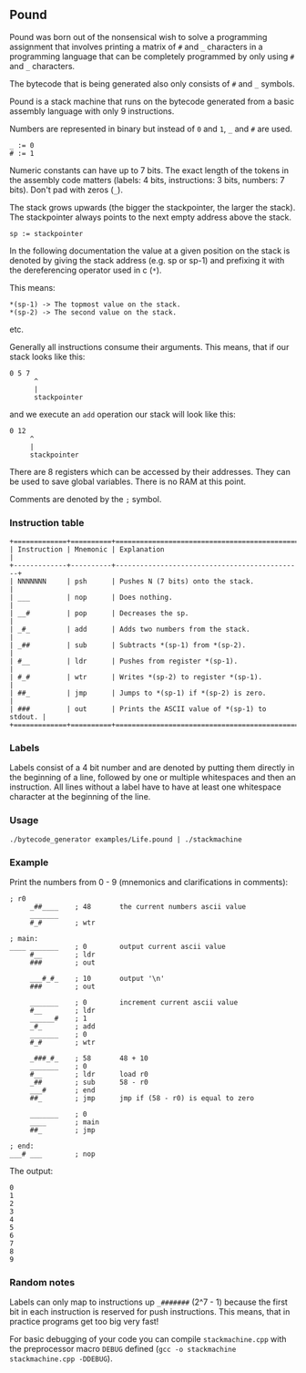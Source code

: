 ## Pound

Pound was born out of the nonsensical wish to solve a programming assignment
that involves printing a matrix of `#` and `_` characters in a programming
language that can be completely programmed by only using `#` and `_` characters.

The bytecode that is being generated also only consists of `#` and `_` symbols.

Pound is a stack machine that runs on the bytecode generated from a basic
assembly language with only 9 instructions.

Numbers are represented in binary but instead of
`0` and `1`, `_` and `#` are used.

```
_ := 0
# := 1
```

Numeric constants can have up to 7 bits. The exact length of the tokens in the
assembly code matters (labels: 4 bits, instructions: 3 bits, numbers: 7 bits).
Don't pad with zeros (`_`).

The stack grows upwards (the bigger the stackpointer, the larger the stack).
The stackpointer always points to the next empty address above the stack.

```
sp := stackpointer
```

In the following documentation the value at a given position on the stack is
denoted by giving the stack address (e.g. sp or sp-1) and prefixing it with the
dereferencing operator used in c (`*`).

This means:

```
*(sp-1) -> The topmost value on the stack.
*(sp-2) -> The second value on the stack.
```

etc.

Generally all instructions consume their arguments. This means, that if our
stack looks like this:

```
0 5 7
      ^
      |
      stackpointer
```

and we execute an `add` operation our stack will look like this:

```
0 12
     ^
     |
     stackpointer
```

There are 8 registers which can be accessed by their addresses. They can be
used to save global variables. There is no RAM at this point.

Comments are denoted by the `;` symbol.

### Instruction table

```
+=============+==========+==============================================+
| Instruction | Mnemonic | Explanation                                  |
+-------------+----------+----------------------------------------------+
| NNNNNNN     | psh      | Pushes N (7 bits) onto the stack.            |
| ___         | nop      | Does nothing.                                |
| __#         | pop      | Decreases the sp.                            |
| _#_         | add      | Adds two numbers from the stack.             |
| _##         | sub      | Subtracts *(sp-1) from *(sp-2).              |
| #__         | ldr      | Pushes from register *(sp-1).                |
| #_#         | wtr      | Writes *(sp-2) to register *(sp-1).          |
| ##_         | jmp      | Jumps to *(sp-1) if *(sp-2) is zero.         |
| ###         | out      | Prints the ASCII value of *(sp-1) to stdout. |
+=============+==========+==============================================+
```

### Labels

Labels consist of a 4 bit number and are denoted by putting them directly in
the beginning of a line, followed by one or multiple whitespaces and then an
instruction. All lines without a label have to have at least one whitespace
character at the beginning of the line.

### Usage

`./bytecode_generator examples/Life.pound | ./stackmachine`

### Example

Print the numbers from 0 - 9 (mnemonics and clarifications in comments):

```
; r0
     _##____    ; 48       the current numbers ascii value
     _______
     #_#        ; wtr

; main:
____ _______    ; 0        output current ascii value
     #__        ; ldr
     ###        ; out

     ___#_#_    ; 10       output '\n'
     ###        ; out

     _______    ; 0        increment current ascii value
     #__        ; ldr
     ______#    ; 1
     _#_        ; add
     _______    ; 0
     #_#        ; wtr

     _###_#_    ; 58       48 + 10
     _______    ; 0
     #__        ; ldr      load r0
     _##        ; sub      58 - r0
     ___#       ; end
     ##_        ; jmp      jmp if (58 - r0) is equal to zero

     _______    ; 0
     ____       ; main
     ##_        ; jmp

; end:
___# ___        ; nop
```

The output:
```
0
1
2
3
4
5
6
7
8
9
```

### Random notes

Labels can only map to instructions up `_#######` (2^7 - 1) because the first
bit in each instruction is reserved for push instructions. This means, that in
practice programs get too big very fast!

For basic debugging of your code you can compile `stackmachine.cpp` with the
preprocessor macro `DEBUG` defined (`gcc -o stackmachine stackmachine.cpp
-DDEBUG`).
